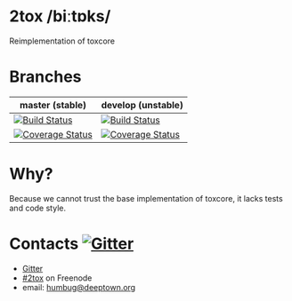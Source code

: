 # 2tox /biːtɒks/
Reimplementation of toxcore

Branches
========

master (stable) | develop (unstable)
--------------- | -----------------
[![Build Status](https://travis-ci.org/kpp/2tox.svg?branch=master)](https://travis-ci.org/kpp/2tox) | [![Build Status](https://travis-ci.org/kpp/2tox.svg?branch=develop)](https://travis-ci.org/kpp/2tox)
[![Coverage Status](https://coveralls.io/repos/kpp/2tox/badge.svg?branch=master&service=github)](https://coveralls.io/github/kpp/2tox?branch=master) | [![Coverage Status](https://coveralls.io/repos/kpp/2tox/badge.svg?branch=develop&service=github)](https://coveralls.io/github/kpp/2tox?branch=develop)

# Why?
Because we cannot trust the base implementation of toxcore, it lacks tests and code style.

# Contacts [![Gitter](https://badges.gitter.im/kpp/2tox.svg)](https://gitter.im/kpp/2tox?utm_source=badge&utm_medium=badge&utm_campaign=pr-badge)
* [Gitter](https://gitter.im/kpp/2tox?utm_source=share-link&utm_medium=link&utm_campaign=share-link)
* [#2tox](http://irc.lc/freenode/2tox/) on Freenode
* email: humbug@deeptown.org
